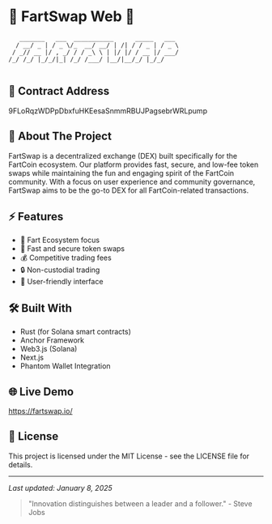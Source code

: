 # 🌟 FartSwap Web 🌟

```ascii
   _______   ___  ___________      _____   ___ 
  / __/ _ | / _ \/_  __/ __/ | /| / / _ | / _ \
 / _// __ |/ , _/ / / _\ \ | |/ |/ / __ |/ ___/
/_/ /_/ |_/_/|_| /_/ /___/ |__/|__/_/ |_/_/    
                                                   
```

## 🎉 Contract Address
9FLoRqzWDPpDbxfuHKEesaSnmmRBUJPagsebrWRLpump

## 🚀 About The Project

FartSwap is a decentralized exchange (DEX) built specifically for the FartCoin ecosystem. Our platform provides fast, secure, and low-fee token swaps while maintaining the fun and engaging spirit of the FartCoin community. With a focus on user experience and community governance, FartSwap aims to be the go-to DEX for all FartCoin-related transactions.

## ⚡ Features

- 💨 Fart Ecosystem focus
- 🔄 Fast and secure token swaps
- 💰 Competitive trading fees
- 🔒 Non-custodial trading
- 🌌 User-friendly interface

## 🛠️ Built With

- Rust (for Solana smart contracts)
- Anchor Framework
- Web3.js (Solana)
- Next.js
- Phantom Wallet Integration

## 🌐 Live Demo

https://fartswap.io/

## 📝 License

This project is licensed under the MIT License - see the LICENSE file for details.

---
*Last updated: January 8, 2025*

> "Innovation distinguishes between a leader and a follower." - Steve Jobs
